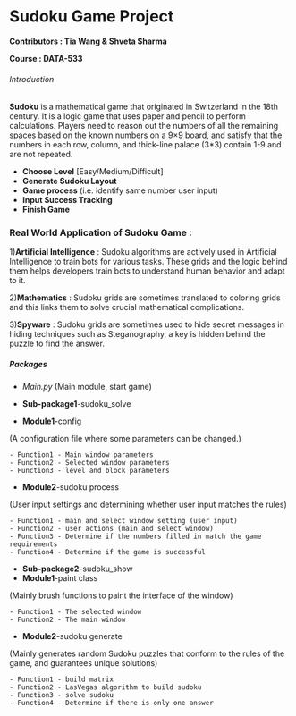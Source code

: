 # Sudoku Game Project

**Contributors : Tia Wang & Shveta Sharma**

**Course : DATA-533**

###### Introduction
**Sudoku** is a mathematical game that originated in Switzerland in the 18th century. It is a logic game that uses paper and pencil to perform calculations. Players need to reason out the numbers of all the remaining spaces based on the known numbers on a 9×9 board, and satisfy that the numbers in each row, column, and thick-line palace (3*3) contain 1-9 and are not repeated.

- **Choose Level** [Easy/Medium/Difficult]
- **Generate Sudoku Layout**
- **Game process** (i.e. identify same number user input)
- **Input Success Tracking**
- **Finish Game**

### Real World Application of Sudoku Game :

1)**Artificial Intelligence** : Sudoku algorithms are actively used in Artificial Intelligence to train bots for various tasks. These grids and the logic behind them helps developers train bots to understand human behavior and adapt to it.

2)**Mathematics** : Sudoku grids are sometimes translated to coloring grids and this links them to solve crucial mathematical complications.

3)**Spyware** : Sudoku grids are sometimes used to hide secret messages in hiding techniques such as Steganography, a key is hidden behind the puzzle to find the answer.


##### Packages
- *Main.py* (Main module, start game)
 - **Sub-package1**-sudoku_solve
 
 - **Module1**-config 

(A configuration file where some parameters can be changed.)
    
    - Function1 - Main window parameters
    - Function2 - Selected window parameters
    - Function3 - level and block parameters
    
 - **Module2**-sudoku process

(User input settings and determining whether user input matches the rules)

    - Function1 - main and select window setting (user input)
    - Function2 - user actions (main and select window)
    - Function3 - Determine if the numbers filled in match the game requirements
    - Function4 - Determine if the game is successful
    
  - **Sub-package2**-sudoku_show
  - **Module1**-paint class 
 
(Mainly brush functions to paint the interface of the window)
 
    - Function1 - The selected window
    - Function2 - The main window

  - **Module2**-sudoku generate 

(Mainly generates random Sudoku puzzles that conform to the rules of the game, and guarantees unique solutions)
    
    - Function1 - build matrix
    - Function2 - LasVegas algorithm to build sudoku
    - Function3 - solve sudoku
    - Function4 - Determine if there is only one answer
